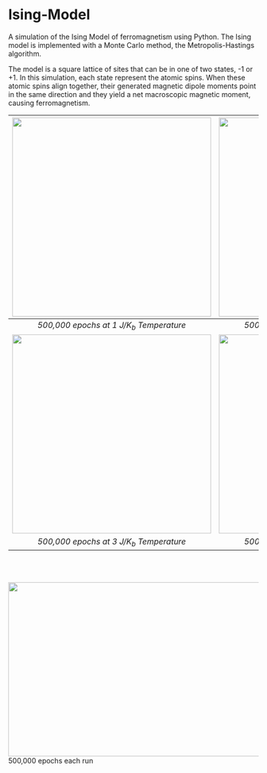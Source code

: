 # Ising-Model

A simulation of the Ising Model of ferromagnetism using Python. The Ising model is implemented with a Monte Carlo method, the Metropolis-Hastings algorithm.

The model is a square lattice of sites that can be in one of two states, -1 or +1. In this simulation, each state represent  the atomic spins. When these atomic spins align together, their generated magnetic dipole moments point in the same direction and they yield a net macroscopic magnetic moment, causing ferromagnetism.


| <img src="https://user-images.githubusercontent.com/20306067/184794556-c1ebc745-e644-4717-81f4-41ffd537d7fb.gif" width="400" height="400"/> | <img src="https://user-images.githubusercontent.com/20306067/184794562-555eb276-ba89-41be-9747-04be39fb8251.gif" width="400" height="400"/> |
| :-: | :-: |
| *500,000 epochs at 1 J/K<sub>b</sub> Temperature* | *500,000 epochs at 2 J/K<sub>b</sub> Temperature* |
| <img src="https://user-images.githubusercontent.com/20306067/184794567-1cec301d-e2cb-42d1-9426-626ffb4ae575.gif" width="400" height="400"/> | <img src="https://user-images.githubusercontent.com/20306067/184794584-850d109e-c556-4226-99d7-098268e3c6ea.gif" width="400" height="400"/> |
| *500,000 epochs at 3 J/K<sub>b</sub> Temperature* | *500,000 epochs at 4 J/K<sub>b</sub> Temperature* |

<br></br>

<img src="https://user-images.githubusercontent.com/20306067/184806400-2007acf9-3b61-40f3-aa00-9dba59f903cd.png" width="600" height="350"/>
500,000 epochs each run
